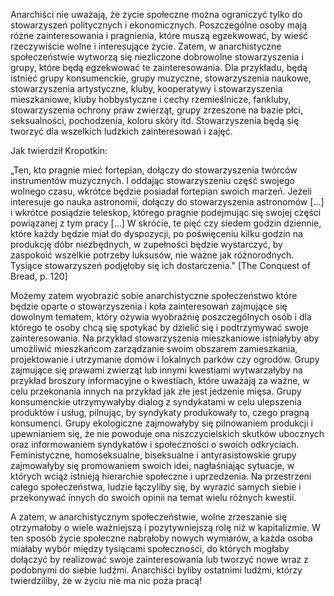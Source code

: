 Anarchiści nie uważają, że życie społeczne można ograniczyć tylko do
stowarzyszeń politycznych i ekonomicznych. Poszczególne osoby mają różne
zainteresowania i pragnienia, które muszą egzekwować, by wieść
rzeczywiście wolne i interesujące życie. Zatem, w anarchistyczne
społeczeństwie wytworzą się niezliczone dobrowolne stowarzyszenia i
grupy, które będą egzekwować te zainteresowania. Dla przykładu, będą
istnieć grupy konsumenckie, grupy muzyczne, stowarzyszenia naukowe,
stowarzyszenia artystyczne, kluby, kooperatywy i stowarzyszenia
mieszkaniowe, kluby hobbystyczne i cechy rzemieślnicze, fankluby,
stowarzyszenia ochrony praw zwierząt, grupy zrzeszone na bazie płci,
seksualności, pochodzenia, koloru skóry itd. Stowarzyszenia będą się
tworzyć dla wszelkich ludzkich zainteresowań i zajęć.

Jak twierdził Kropotkin:

„Ten, kto pragnie mieć fortepian, dołączy do stowarzyszenia twórców
instrumentów muzycznych. I oddając stowarzyszeniu część swojego wolnego
czasu, wkrótce będzie posiadał fortepian swoich marzeń. Jeżeli
interesuje go nauka astronomii, dołączy do stowarzyszenia astronomów
\[...\] i wkrótce posiądzie teleskop, którego pragnie podejmując się
swojej części powiązanej z tym pracy \[...\] W skrócie, te pięć czy
siedem godzin dziennie, które każdy będzie miał do dyspozycji, po
poświęceniu kilku godzin na produkcję dóbr niezbędnych, w zupełności
będzie wystarczyć, by zaspokoić wszelkie potrzeby luksusów, nie ważne
jak różnorodnych. Tysiące stowarzyszeń podjęłoby się ich dostarczenia."
\[The Conquest of Bread, p. 120\]

Możemy zatem wyobrazić sobie anarchistyczne społeczeństwo które będzie
oparte o stowarzyszenia i koła zainteresowań zajmujące się dowolnym
tematem, który ożywia wyobraźnię poszczególnych osób i dla którego te
osoby chcą się spotykać by dzielić się i podtrzymywać swoje
zainteresowania. Na przykład stowarzyszenia mieszkaniowe istniałyby aby
umożliwić mieszkańcom zarządzanie swoim obszarem zamieszkania,
projektowanie i utrzymanie domów i lokalnych parków czy ogrodów. Grupy
zajmujące się prawami zwierząt lub innymi kwestiami wytwarzałyby na
przykład broszury informacyjne o kwestiach, które uważają za ważne, w
celu przekonania innych na przykład jak złe jest jedzenie mięsa. Grupy
konsumenckie utrzymywałyby dialog z syndykatami w celu ulepszenia
produktów i usług, pilnując, by syndykaty produkowały to, czego pragną
konsumenci. Grupy ekologiczne zajmowałyby się pilnowaniem produkcji i
upewnianiem się, że nie powoduje ona niszczycielskich skutków ubocznych
oraz informowaniem syndykatów i społeczności o swoich odkryciach.
Feministyczne, homoseksualne, biseksualne i antyrasistowskie grupy
zajmowałyby się promowaniem swoich idei, nagłaśniając sytuacje, w
których wciąż istnieją hierarchie społeczne i uprzedzenia. Na
przestrzeni całego społeczeństwa, ludzie łączyliby się, by wyrazić
samych siebie i przekonywać innych do swoich opinii na temat wielu
różnych kwestii.

A zatem, w anarchistycznym społeczeństwie, wolne zrzeszanie się
otrzymałoby o wiele ważniejszą i pozytywniejszą rolę niż w kapitalizmie.
W ten sposób życie społeczne nabrałoby nowych wymiarów, a każda osoba
miałaby wybór między tysiącami społeczności, do których mogłaby dołączyć
by realizować swoje zainteresowania lub tworzyć nowe wraz z podobnymi do
siebie ludźmi. Anarchiści byliby ostatnimi ludźmi, którzy twierdziliby,
że w życiu nie ma nic poza pracą!
